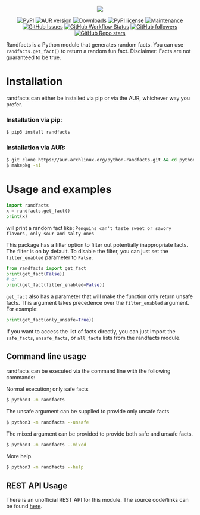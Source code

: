 <p align="center">
<img src="https://raw.githubusercontent.com/TabulateJarl8/randfacts/master/imgs/logo-embedded-font.svg" />
</p>
<p align="center">
	<a href="https://badge.fury.io/py/randfacts"><img alt="PyPI" src="https://img.shields.io/pypi/v/randfacts" /></a>
	<a href="https://aur.archlinux.org/packages/python-randfacts/"><img alt="AUR version" src="https://img.shields.io/aur/version/python-randfacts"></a>
	<a href="https://pepy.tech/project/randfacts"><img alt="Downloads" src="https://pepy.tech/badge/randfacts" /></a>
	<a href="https://pypi.python.org/pypi/randfacts/"><img alt="PyPI license" src="https://img.shields.io/pypi/l/randfacts.svg" /></a>
	<a href="https://GitHub.com/TabulateJarl8/randfacts/graphs/commit-activity"><img alt="Maintenance" src="https://img.shields.io/badge/Maintained%3F-yes-green.svg" /></a>
	<a href="https://GitHub.com/TabulateJarl8/randfacts/issues/"><img alt="GitHub Issues" src="https://img.shields.io/github/issues/TabulateJarl8/randfacts.svg" /></a>
	<a href="https://github.com/TabulateJarl8/randfacts/actions/workflows/main.yml"><img alt="GitHub Workflow Status" src="https://img.shields.io/github/workflow/status/TabulateJarl8/randfacts/CI?label=Duplicate%20Facts%20Test" /></a>
	<a href="https://github.com/TabulateJarl8"><img alt="GitHub followers" src="https://img.shields.io/github/followers/TabulateJarl8?style=social" /></a>
	<a href="https://github.com/TabulateJarl8/randfacts"><img alt="GitHub Repo stars" src="https://img.shields.io/github/stars/TabulateJarl8/randfacts?style=social" /></a>
</p>

Randfacts is a Python module that generates random facts. You can use `randfacts.get_fact()` to return a random fun fact. Disclaimer: Facts are not guaranteed to be true.

# Installation

randfacts can either be installed via pip or via the AUR, whichever way you prefer.

### Installation via pip:

```sh
$ pip3 install randfacts
```

### Installation via AUR:

```sh
$ git clone https://aur.archlinux.org/python-randfacts.git && cd python-randfacts
$ makepkg -si
```

# Usage and examples

```python
import randfacts
x = randfacts.get_fact()
print(x)
```
will print a random fact like:
`Penguins can't taste sweet or savory flavors, only sour and salty ones`

This package has a filter option to filter out potentially inappropriate facts. The filter is on by default. To disable the filter, you can just set the `filter_enabled` parameter to `False`.
```python
from randfacts import get_fact
print(get_fact(False))
# or
print(get_fact(filter_enabled=False))
```

`get_fact` also has a parameter that will make the function only return unsafe facts. This argument takes precedence over the `filter_enabled` argument. For example:

```py
print(get_fact(only_unsafe=True))
```

If you want to access the list of facts directly, you can just import the `safe_facts`, `unsafe_facts`, or `all_facts` lists from the randfacts module.


## Command line usage

randfacts can be executed via the command line with the following commands:

Normal execution; only safe facts

```sh
$ python3 -m randfacts
```

The unsafe argument can be supplied to provide only unsafe facts

```sh
$ python3 -m randfacts --unsafe
```

The mixed argument can be provided to provide both safe and unsafe facts.

```sh
$ python3 -m randfacts --mixed
```

More help.

```sh
$ python3 -m randfacts --help
```

## REST API Usage

There is an unofficial REST API for this module. The source code/links can be found [here](https://github.com/Parzival129/Randfacts-Rest-Api).

